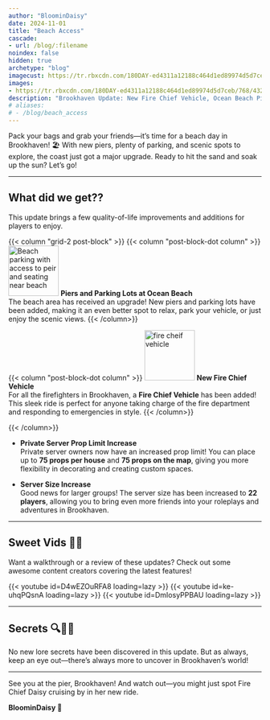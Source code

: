 ```yaml
---
author: "BloominDaisy"
date: 2024-11-01
title: "Beach Access"
cascade:
- url: /blog/:filename
noindex: false
hidden: true
archetype: "blog"
imagecust: https://tr.rbxcdn.com/180DAY-ed4311a12188c464d1ed89974d5d7ceb/768/432/Image/Png/noFilter
images:
- https://tr.rbxcdn.com/180DAY-ed4311a12188c464d1ed89974d5d7ceb/768/432/Image/Png/noFilter
description: "Brookhaven Update: New Fire Chief Vehicle, Ocean Beach Piers, and more."
# aliases:
# - /blog/beach_access
---
```


Pack your bags and grab your friends—it’s time for a beach day in Brookhaven! 🏖️ With new piers, plenty of parking, and scenic spots to explore, the coast just got a major upgrade. Ready to hit the sand and soak up the sun? Let’s go!

---

## What did we get??

This update brings a few quality-of-life improvements and additions for players to enjoy.

{{< column "grid-2 post-block" >}}
{{< column "post-block-dot column" >}}
<img src="/images/blog/beach_parking_and_peir_on_beach.webp" loading="lazy" alt="Beach parking with access to peir and seating near beach" style="width: auto; height: 100px;"> **Piers and Parking Lots at Ocean Beach**  
  The beach area has received an upgrade! New piers and parking lots have been added, making it an even better spot to relax, park your vehicle, or just enjoy the scenic views.
{{< /column>}}

{{< column "post-block-dot column" >}}
<img src="/images/blog/fire_cheif_vehicle.webp" loading="lazy" alt="fire cheif vehicle" style="width: auto; height: 100px;"> **New Fire Chief Vehicle**  
  For all the firefighters in Brookhaven, a **Fire Chief Vehicle** has been added! This sleek ride is perfect for anyone taking charge of the fire department and responding to emergencies in style.
{{< /column>}}


{{< /column>}}

- **Private Server Prop Limit Increase**  
  Private server owners now have an increased prop limit! You can place up to **75 props per house** and **75 props on the map**, giving you more flexibility in decorating and creating custom spaces.

- **Server Size Increase**  
  Good news for larger groups! The server size has been increased to **22 players**, allowing you to bring even more friends into your roleplays and adventures in Brookhaven.

---

## Sweet Vids 🎥🍬

Want a walkthrough or a review of these updates? Check out some awesome content creators covering the latest features!


<div class="grid-2 post-vid-dot">
{{< youtube id=D4wEZOuRFA8 loading=lazy >}}
{{< youtube id=ke-uhqPQsnA loading=lazy >}}
{{< youtube id=DmIosyPPBAU loading=lazy >}}
</div>

---

## Secrets 🔍🕵️‍♂️

No new lore secrets have been discovered in this update. But as always, keep an eye out—there’s always more to uncover in Brookhaven’s world!

---

See you at the pier, Brookhaven! And watch out—you might just spot Fire Chief Daisy cruising by in her new ride. 

**BloominDaisy 💜**
